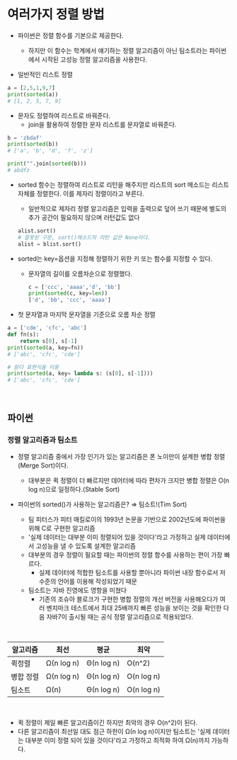 # 여러가지 정렬 방법

- 파이썬은 정렬 함수를 기본으로 제공한다.
    - 하지만 이 함수는 학계에서 얘기하는 정렬 알고리즘이 아닌 팀소트라는 파이썬에서 시작된 고성능 정렬 알고리즘을 사용한다.

- 일반적인 리스트 정렬

```python
a = [2,5,1,9,7]
print(sorted(a))
# [1, 2, 5, 7, 9]
```

- 문자도 정렬하여 리스트로 바꿔준다.
    - join을 활용하여 정렬한 문자 리스트를 문자열로 바꿔준다.

```python
b = 'zbdaf'
print(sorted(b))
# ['a', 'b', 'd', 'f', 'z']

print("".join(sorted(b)))
# abdfz
```

- sorted 함수는 정렬하여 리스트로 리턴을 해주지만 리스트의 sort 메소드는 리스트 자체를 정렬한다. 이를 제자리 정렬이라고 부른다.
    - 일반적으로 제자리 정렬 알고리즘은 입력을 출력으로 덮어 쓰기 때문에 별도의 추가 공간이 필요하지 않으며 러턴값도 없다

    ```python
    alist.sort()
    # 잘못된 구문, sort()메소드의 리턴 값은 None이다.
    alist = blist.sort()
    ```

- sorted는 key=옵션을 지정해 정렬하기 위한 키 또는 함수를 지정할 수 있다.
    - 문자열의 길이를 오름차순으로 정렬했다.

        ```python
        c = ['ccc', 'aaaa','d', 'bb']
        print(sorted(c, key=len))
        ['d', 'bb', 'ccc', 'aaaa']
        ```

- 첫 문자열과 마지막 문자열을 기준으로 오름 차순 정렬

```python
a = ['cde', 'cfc', 'abc']
def fn(s):
    return s[0], s[-1]
print(sorted(a, key=fn))
# ['abc', 'cfc', 'cde']

# 람다 표현식을 이용
print(sorted(a, key= lambda s: (s[0], s[-1])))
# ['abc', 'cfc', 'cde']
```

<br>

## 파이썬

### 정렬 알고리즘과 팀소트

- 정렬 알고리즘 중에서 가장 인기가 있는 알고리즘은 폰 노이만이 설계한 병합 정렬(Merge Sort)이다.
    - 대부분은 퀵 정렬이 더 빠르지만 데어터에 따라 편차가 크지만 병합 정렬은 O(n log n)으로 일정하다.(Stable Sort)

- 파이썬의 sorted()가 사용하는 알고리즘은?  ⇒ 팀소트!(Tim Sort)
    - 팀 피터스가 피터 매킬로이의 1993년 논문을 기반으로 2002년도에 파이썬을 위해 C로 구현한 알고리즘
    - '실제 데이터는 대부분 이미 정렬되어 있을 것이다'라고 가정하고 실제 데이터에서 고성능을 낼 수 있도록 설계한 알고리즘
    - 대부분의 경우 정렬이 필요할 때는 파이썬의 정렬 함수를 사용하는 편이 가장 빠르다.
        - 실제 데이터에 적합한 팀소트를 사용할 뿐아니라 파이썬 내장 함수로서 저수준의 언어를 이용해 작성되었기 때문
    - 팀소트는 자바 진영에도 영항을 미쳤다
        - 기존의 조슈아 블로크가 구현한 병합 정렬의 개선 버전을 사용해오다가 여러 벤치마크 테스트에서 최대 25배까지 빠른 성능을 보이는 것을 확인한 다음 자바7이 출시될 때는 공식 정렬 알고리즘으로 적용되었다.

<br>
    
| 알고리즘 | 최선 | 평균 | 최악 |
|--|--|--|--|
| 퀵정렬 | Ω(n log n) | Θ(n log n) | O(n^2) |
| 병합 정렬 | Ω(n log n) | Θ(n log n) | O(n log n) |
| 팀소트 | Ω(n) | Θ(n log n) | O(n log n) |

<br>

- 퀵 정렬이 제일 빠른 알고리즘이긴 하지만 최악의 경우 O(n^2)이 된다.
- 다른 알고리즘이 최선일 대도 점근 하한이 Ω(n log n)이지만 팀소트는 '실제 데이터는 대부분 이미 정렬 되어 있을 것이다'라고 가정하고 최적화 하여 Ω(n)까지 가능하다.